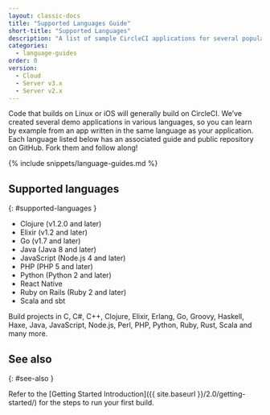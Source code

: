 ```yaml
---
layout: classic-docs
title: "Supported Languages Guide"
short-title: "Supported Languages"
description: "A list of sample CircleCI applications for several popular languages"
categories:
  - language-guides
order: 0
version:
  - Cloud
  - Server v3.x
  - Server v2.x
---
```


Code that builds on Linux or iOS will generally build on CircleCI. We’ve created several demo applications in various languages, so you can learn by example from an app written in the same language as your application. Each language listed below has an associated guide and public repository on GitHub. Fork them and follow along!

{% include snippets/language-guides.md %}

## Supported languages
{: #supported-languages }
- Clojure (v1.2.0 and later)
- Elixir (v1.2 and later)
- Go (v1.7 and later)
- Java (Java 8 and later)
- JavaScript (Node.js 4 and later)
- PHP (PHP 5 and later)
- Python (Python 2 and later)
- React Native
- Ruby on Rails (Ruby 2 and later)
- Scala and sbt

Build projects in C, C#, C++, Clojure, Elixir, Erlang, Go, Groovy, Haskell, Haxe, Java, JavaScript, Node.js, Perl, PHP, Python, Ruby, Rust, Scala and many more.

## See also
{: #see-also }

Refer to the [Getting Started Introduction]({{ site.baseurl }}/2.0/getting-started/) for the steps to run your first build.
